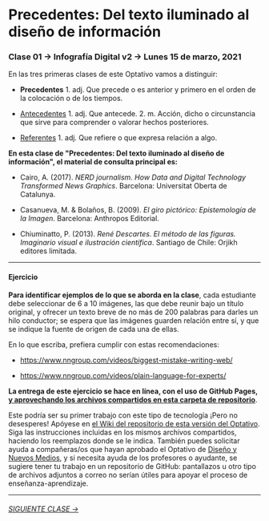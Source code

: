 # Precedentes: Del texto iluminado al diseño de información

### Clase 01 → Infografía Digital v2 → Lunes 15 de marzo, 2021

En las tres primeras clases de este Optativo vamos a distinguir:

- **Precedentes** 1. adj. Que precede o es anterior y primero en el orden de la colocación o de los tiempos.

- [Antecedentes](https://github.com/profesorfaco/dno075-2021/tree/main/clase-02) 1. adj. Que antecede. 2. m. Acción, dicho o circunstancia que sirve para comprender o valorar hechos posteriores.

- [Referentes](https://github.com/profesorfaco/dno075-2021/tree/main/clase-03) 1. adj. Que refiere o que expresa relación a algo.

**En esta clase de "Precedentes: Del texto iluminado al diseño de información", el material de consulta principal es:**
 
- Cairo, A. (2017). *NERD journalism. How Data and Digital Technology Transformed News Graphics*. Barcelona: Universitat Oberta de Catalunya.

- Casanueva, M. & Bolaños, B. (2009). *El giro pictórico: Epistemología de la Imagen*. Barcelona: Anthropos Editorial. 

- Chiuminatto, P. (2013). *René Descartes. El método de las figuras. Imaginario visual e ilustración científica*. Santiago de Chile: Orjikh editores limitada.

- - - - - - - 

#### Ejercicio

**Para identificar ejemplos de lo que se aborda en la clase**, cada estudiante debe seleccionar de 6 a 10 imágenes, las que debe reunir bajo un título original, y ofrecer un texto breve de no más de 200 palabras para darles un hilo conductor; se espera que las imágenes guarden relación entre sí, y que se indique la fuente de origen de cada una de ellas.

En lo que escriba, prefiera cumplir con estas recomendaciones: 

- https://www.nngroup.com/videos/biggest-mistake-writing-web/

- https://www.nngroup.com/videos/plain-language-for-experts/

**La entrega de este ejercicio se hace en línea, con el uso de GitHub Pages, [y aprovechando los archivos compartidos en esta carpeta de repositorio](https://profesorfaco.github.io/dno075-2021/clase-01/)**.

Este podría ser su primer trabajo con este tipo de tecnología ¡Pero no desesperes! Apóyese en [el Wiki del repositorio de esta versión del Optativo](https://github.com/profesorfaco/dno075-2021/wiki). Siga las instrucciones incluidas en los mismos archivos compartidos, haciendo los reemplazos donde se le indica. También puedes solicitar ayuda a compañeras/os que hayan aprobado el Optativo de [Diseño y Nuevos Medios](https://github.com/profesorfaco/dno037-2020/), y si necesita ayuda de los profesores o ayudante, se sugiere tener tu trabajo en un repositorio de GitHub: pantallazos u otro tipo de archivos adjuntos a correo no serían útiles para apoyar el proceso de enseñanza-aprendizaje.

- - - - - - - 

###### [SIGUIENTE CLASE →](https://github.com/profesorfaco/dno075-2021/tree/main/clase-02)
